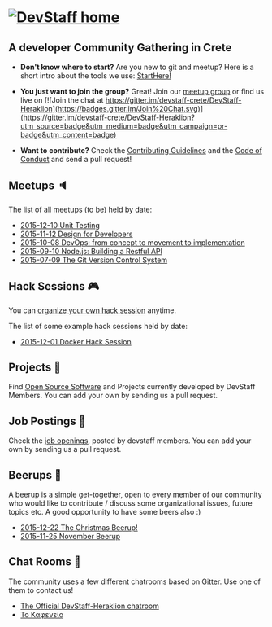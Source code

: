 # [![DevStaff home](images/logo.png)](http://www.devstaff.gr)
## A developer Community Gathering in Crete

* **Don't know where to start?** Are you new to git and meetup? Here is a short intro about the tools we use: [StartHere!](StartHere.md)

* **You just want to join the group?** Great!
  Join our [meetup group](http://www.meetup.com/DevStaff-A-Developer-Community-Gathering-In-Crete/) or find us live on [![Join the chat at https://gitter.im/devstaff-crete/DevStaff-Heraklion](https://badges.gitter.im/Join%20Chat.svg)](https://gitter.im/devstaff-crete/DevStaff-Heraklion?utm_source=badge&utm_medium=badge&utm_campaign=pr-badge&utm_content=badge)

* **Want to contribute?** Check the [Contributing Guidelines](CONTRIBUTING.md)
  and the [Code of Conduct](CodeOfConduct.md) and send a pull request!

## Meetups :speaker:

The list of all meetups (to be) held by date:

* [2015-12-10 Unit Testing](https://github.com/devstaff-crete/meetup05-Testing)
* [2015-11-12 Design for Developers](https://github.com/devstaff-crete/meetup04-Design)
* [2015-10-08 DevOps: from concept to movement to implementation](https://github.com/devstaff-crete/meetup03-DevOps)
* [2015-09-10 Node.js: Building a Restful API](https://github.com/devstaff-crete/meetup02-NodeJS)
* [2015-07-09 The Git Version Control System](https://github.com/devstaff-crete/meetup01-Git)

## Hack Sessions :video_game:

You can [organize your own hack session](HackSessionHowTo.md) anytime.

The list of some example hack sessions held by date:

* [2015-12-01 Docker Hack Session](https://github.com/devstaff-crete/docker-hack-sessions)

## Projects :construction:

Find [Open Source Software](projects/README.md) and Projects currently developed by DevStaff Members. You can add your own by sending us a pull request.

## Job Postings :postal_horn:

Check the [job openings](jobs/README.md), posted by devstaff members. You can add your own by
sending us a pull request.

## Beerups :beer:

A beerup is a simple get-together, open to every member of our community who would like to contribute / discuss some organizational issues, future topics etc. A good opportunity to have some beers also :)

* [2015-12-22 The Christmas Beerup!](beerups/20151222.md)
* [2015-11-25 November Beerup](beerups/20151125.md)

## Chat Rooms :speech_balloon:

The community uses a few different chatrooms based on [Gitter](https://gitter.im/). Use one of them to contact us!

* [The Official DevStaff-Heraklion chatroom](https://gitter.im/devstaff-crete/DevStaff-Heraklion)
* [Το Καφενείο](https://gitter.im/devstaff-crete/DevStaff-Heraklion/%CE%9A%CE%B1%CF%86%CE%B5%CE%BD%CE%B5%CE%AF%CE%BF)
